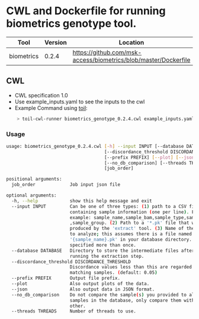 # CWL and Dockerfile for running biometrics genotype tool.

| Tool | Version | Location |
|--- |--- |--- |
| biometrics   | 0.2.4   |  <https://github.com/msk-access/biometrics/blob/master/Dockerfile> |

## CWL

- CWL specification 1.0
- Use example_inputs.yaml to see the inputs to the cwl
- Example Command using [toil](https://toil.readthedocs.io):

```bash
    > toil-cwl-runner biometrics_genotype_0.2.4.cwl example_inputs.yaml
```

### Usage

```bash
usage: biometrics_genotype_0.2.4.cwl [-h] --input INPUT [--database DATABASE]
                                     [--discordance_threshold DISCORDANCE_THRESHOLD]
                                     [--prefix PREFIX] [--plot] [--json]
                                     [--no_db_comparison] [--threads THREADS]
                                     [job_order]

positional arguments:
  job_order             Job input json file

optional arguments:
  -h, --help            show this help message and exit
  --input INPUT         Can be one of three types: (1) path to a CSV file
                        containing sample information (one per line). For
                        example: sample_name,sample_bam,sample_type,sample_sex
                        ,sample_group. (2) Path to a '*.pk' file that was
                        produced by the 'extract' tool. (3) Name of the sample
                        to analyze; this assumes there is a file named
                        '{sample_name}.pk' in your database directory. Can be
                        specified more than once.
  --database DATABASE   Directory to store the intermediate files after
                        running the extraction step.
  --discordance_threshold DISCORDANCE_THRESHOLD
                        Discordance values less than this are regarded as
                        matching samples. (default: 0.05)
  --prefix PREFIX       Output file prefix.
  --plot                Also output plots of the data.
  --json                Also output data in JSON format.
  --no_db_comparison    Do not compare the sample(s) you provided to all
                        samples in the database, only compare them with each
                        other.
  --threads THREADS     Number of threads to use.
```
